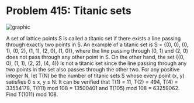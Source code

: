# Problem 415: Titanic sets

![graphic](img415.gif)

A set of lattice points S is called a titanic set if there exists a line
passing through exactly two points in S. An example of a titanic set is
S = {(0, 0), (0, 1), (0, 2), (1, 1), (2, 0), (1, 0)}, where the line
passing through (0, 1) and (2, 0) does not pass through any other point
in S. On the other hand, the set {(0, 0), (1, 1), (2, 2), (4, 4)} is not
a titanic set since the line passing through any two points in the set
also passes through the other two. For any positive integer N, let T(N)
be the number of titanic sets S whose every point (x, y) satisfies 0 ≤
x, y ≤ N. It can be verified that T(1) = 11, T(2) = 494, T(4) =
33554178, T(111) mod 108 = 13500401 and T(105) mod 108 = 63259062. Find
T(1011) mod 108.